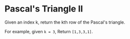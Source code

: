 # Pascal's Triangle II

Given an index k, return the kth row of the Pascal's triangle.

For example, given `k = 3`, Return `[1,3,3,1]`.
